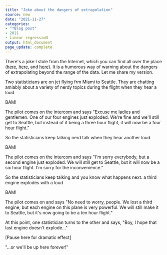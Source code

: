 ```yaml
---
title: "Joke about the dangers of extrapolation"
source: new
date: "2021-11-27"
categories:
- "*Blog post"
- 2021
- Linear regressioN
output: html_document
page_update: complete
---
```


There's a joke I stole from the Internet, which you can find all over the place ([here][jok1], [here][jok2], and [here][jok3]). It is a humorous way of warning about the dangers of extrapolating beyond the range of the data. Let me share my version.

<!--more-->

Two statisticians are on jet flying frm Miami to Seattle. They are chatting amiably about a variety of nerdy topics during the flight when they hear a loud

BAM!

The pilot comes on the intercom and says "Excuse me ladies and gentlemen. One of our four engines just exploded. We're fine and we'll still get to Seattle, but instead of it being a three hour flight, it will now be a four hour flight."

So the statisticians keep talking nerd talk when they hear another loud

BAM!

The pilot comes on the intercom and says "I'm sorry everybody, but a second engine just exploded. We will still get to Seattle, but it will now be a six hour flight. I'm sorry for the inconvenience."

So the statisticians keep talking and you know what happens next. a third engine explodes with a loud

BAM!

The pilot comes on and says "No need to worry, people. We lost a third engine, but each engine on this plane is very powerful. We will still make it to Seattle, but it's now going to be a ten hour flight."

At this point, one statistician turns to the other and says, "Boy, I hope that last engine doesn't explode..."

[Pause here for dramatic effect]

"...or we'll be up here forever!"


[jok1]: https://statpages.info/jokes.html
[jok2]: https://www.onlinemathlearning.com/math-jokes-statistics.html
[jok3]: https://stats.stackexchange.com/questions/1337/statistics-jokes
